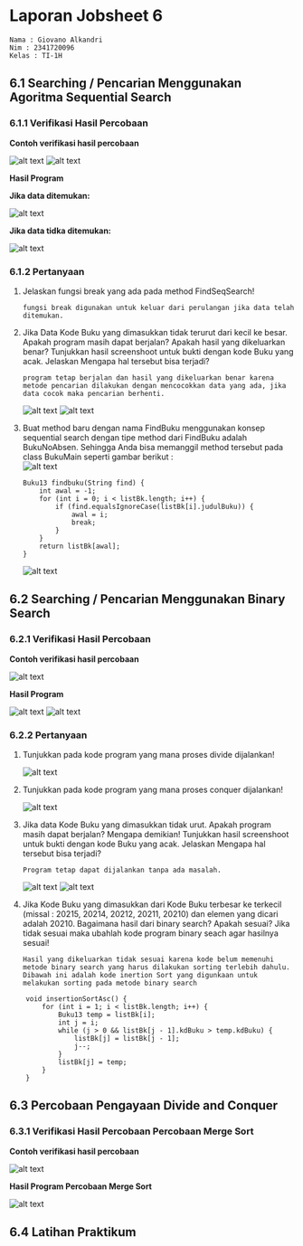 # Laporan Jobsheet 6

```
Nama : Giovano Alkandri
Nim : 2341720096
Kelas : TI-1H
```

## 6.1 Searching / Pencarian Menggunakan Agoritma Sequential Search

### 6.1.1 Verifikasi Hasil Percobaan

**Contoh verifikasi hasil percobaan**

![alt text](image-1.png) ![alt text](image-2.png)

**Hasil Program**

**Jika data ditemukan:**

![alt text](image-3.png)

**Jika data tidka ditemukan:**

![alt text](image-4.png)

### 6.1.2 Pertanyaan

1.  Jelaskan fungsi break yang ada pada method FindSeqSearch!

        fungsi break digunakan untuk keluar dari perulangan jika data telah ditemukan.

2.  Jika Data Kode Buku yang dimasukkan tidak terurut dari kecil ke besar. Apakah program masih dapat berjalan? Apakah hasil yang dikeluarkan benar? Tunjukkan hasil screenshoot untuk bukti dengan kode Buku yang acak. Jelaskan Mengapa hal tersebut bisa terjadi?

        program tetap berjalan dan hasil yang dikeluarkan benar karena metode pencarian dilakukan dengan mencocokkan data yang ada, jika data cocok maka pencarian berhenti.

    ![alt text](image-6.png) ![alt text](image-7.png)

3.  Buat method baru dengan nama FindBuku menggunakan konsep sequential search dengan tipe method dari FindBuku adalah BukuNoAbsen. Sehingga Anda bisa memanggil method tersebut pada class BukuMain seperti gambar berikut :  
    ![alt text](image-5.png)

    ```
    Buku13 findbuku(String find) {
        int awal = -1;
        for (int i = 0; i < listBk.length; i++) {
            if (find.equalsIgnoreCase(listBk[i].judulBuku)) {
                awal = i;
                break;
            }
        }
        return listBk[awal];
    }
    ```

    ![alt text](image-8.png)

## 6.2 Searching / Pencarian Menggunakan Binary Search

### 6.2.1 Verifikasi Hasil Percobaan

**Contoh verifikasi hasil percobaan**

![alt text](image-9.png)

**Hasil Program**

![alt text](image-10.png) ![alt text](image-14.png)

### 6.2.2 Pertanyaan

1.  Tunjukkan pada kode program yang mana proses divide dijalankan!

    ![alt text](image-12.png)

2.  Tunjukkan pada kode program yang mana proses conquer dijalankan!

    ![alt text](image-13.png)

3.  Jika data Kode Buku yang dimasukkan tidak urut. Apakah program masih dapat berjalan? Mengapa demikian! Tunjukkan hasil screenshoot untuk bukti dengan kode Buku yang acak. Jelaskan Mengapa hal tersebut bisa terjadi?

        Program tetap dapat dijalankan tanpa ada masalah.

    ![alt text](image-10.png) ![alt text](image-14.png)

4.  Jika Kode Buku yang dimasukkan dari Kode Buku terbesar ke terkecil (missal : 20215, 20214, 20212, 20211, 20210) dan elemen yang dicari adalah 20210. Bagaimana hasil dari binary search? Apakah sesuai? Jika tidak sesuai maka ubahlah kode program binary seach agar hasilnya sesuai!

        Hasil yang dikeluarkan tidak sesuai karena kode belum memenuhi metode binary search yang harus dilakukan sorting terlebih dahulu. Dibawah ini adalah kode inertion Sort yang digunkaan untuk melakukan sorting pada metode binary search

```
    void insertionSortAsc() {
        for (int i = 1; i < listBk.length; i++) {
            Buku13 temp = listBk[i];
            int j = i;
            while (j > 0 && listBk[j - 1].kdBuku > temp.kdBuku) {
                listBk[j] = listBk[j - 1];
                j--;
            }
            listBk[j] = temp;
        }
    }
```

## 6.3 Percobaan Pengayaan Divide and Conquer

### 6.3.1 Verifikasi Hasil Percobaan Percobaan Merge Sort

**Contoh verifikasi hasil percobaan**

![alt text](image-11.png)

**Hasil Program Percobaan Merge Sort**

![alt text](image-15.png)

## 6.4 Latihan Praktikum
